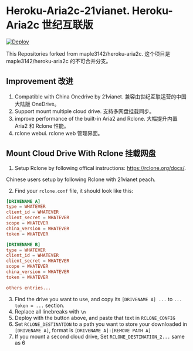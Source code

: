 # Heroku-Aria2c-21vianet. Heroku-Aria2c 世纪互联版
[![Deploy](https://www.herokucdn.com/deploy/button.svg)](https://heroku.com/deploy)

This Repositories forked from maple3142/heroku-aria2c. 这个项目是 maple3142/heroku-aria2c 的不可合并分支。
 
## Improvement 改进

1. Compatible with China Onedrive by 21vianet. 兼容由世纪互联运营的中国大陆版 OneDrive。
2. Support mount multiple cloud drive. 支持多网盘挂载同步。
3. improve performance of the built-in Aria2 and Rclone. 大幅提升内置 Aria2 和 Rclone 性能。
4. rclone webui. rclone web 管理界面。

## Mount Cloud Drive With Rclone 挂载网盘

1. Setup Rclone by following offical instructions: https://rclone.org/docs/.

Chinese users setup by following Rclone with 21vianet peach.

2. Find your `rclone.conf` file, it should look like this:

```conf
[DRIVENAME A]
type = WHATEVER
client_id = WHATEVER
client_secret = WHATEVER
scope = WHATEVER
china_version = WHATEVER
token = WHATEVER

[DRIVENAME B]
type = WHATEVER
client_id = WHATEVER
client_secret = WHATEVER
scope = WHATEVER
china_version = WHATEVER
token = WHATEVER

others entries...
```

3. Find the drive you want to use, and copy its `[DRIVENAME A] ...` to  `... token = ...` section.
4. Replace all linebreaks with `\n`
5. Deploy with the button above, and paste that text in `RCLONE_CONFIG`
6. Set `RCLONE_DESTINATION` to a path you want to store your downloaded in `[DRIVENAME A]`, format is `[DRIVENAME A]:[REMOVE PATH A]`
7. If you mount a second cloud drive, Set `RCLONE_DESTINATION_2...` same as 6